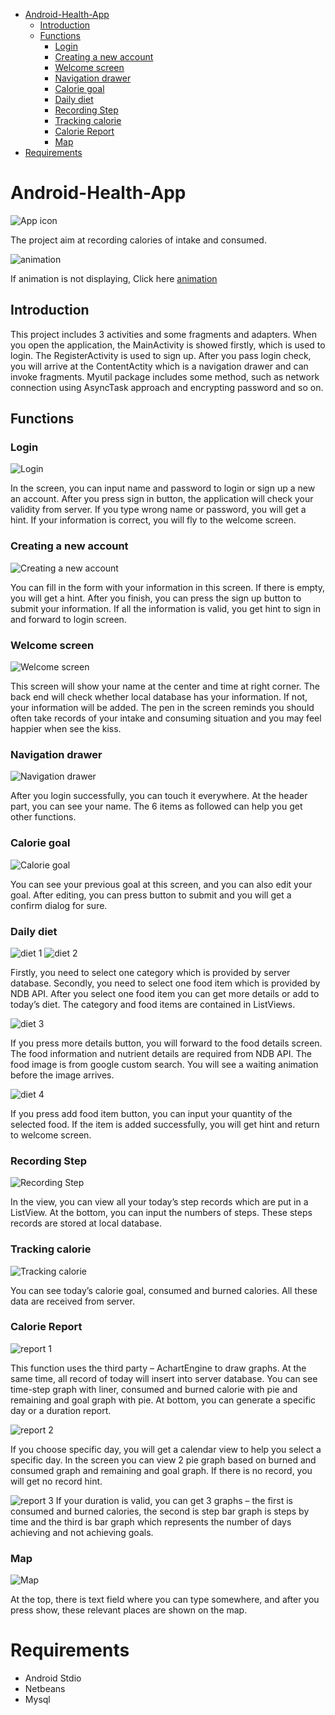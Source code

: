 
- [Android-Health-App](#android-health-app)
  - [Introduction](#introduction)
  - [Functions](#functions)
    - [Login](#login)
    - [Creating a new account](#creating-a-new-account)
    - [Welcome screen](#welcome-screen)
    - [Navigation drawer](#navigation-drawer)
    - [Calorie goal](#calorie-goal)
    - [Daily diet](#daily-diet)
    - [Recording Step](#recording-step)
    - [Tracking calorie](#tracking-calorie)
    - [Calorie Report](#calorie-report)
    - [Map](#map)
- [Requirements](#requirements)


# Android-Health-App

![App icon](http://7xilc8.com1.z0.glb.clouddn.com/health%20android/111.png)

The project aim at recording calories of intake and consumed.

![animation](http://7xilc8.com1.z0.glb.clouddn.com/animation.gif)

If animation is not displaying, Click here [animation](http://7xilc8.com1.z0.glb.clouddn.com/animation.gif)


## Introduction



This project includes 3 activities and some fragments and adapters. 
When you open the application, the MainActivity is showed firstly, which is used to login.
The RegisterActivity is used to sign up.
After you pass login check, you will arrive at the ContentActity which is a navigation drawer and can invoke fragments.
Myutil package includes some method, such as network connection using AsyncTask approach and encrypting password and so on.




## Functions 

### Login

![Login](http://7xilc8.com1.z0.glb.clouddn.com/health%20android/S60428-160617.jpg)

In the screen, you can input name and password to login or sign up a new an account.
After you press sign in button, the application will check your validity from server. If you type wrong name or password, you will get a hint. If your information is correct, you will fly to the welcome screen.

### Creating a new account

![Creating a new account](http://7xilc8.com1.z0.glb.clouddn.com/health%20android/S60428-161352.jpg)

You can fill in the form with your information in this screen.
If there is empty, you will get a hint.
After you finish, you can press the sign up button to submit your information.
If all the information is valid, you get hint to sign in and forward to login screen.

### Welcome screen

![Welcome screen](http://7xilc8.com1.z0.glb.clouddn.com/health%20android/S60428-164102.jpg)

This screen will show your name at the center and time at right corner.
The back end will check whether local database has your information. If not, your information will be added. 
The pen in the screen reminds you should often take records of your intake and consuming situation and you may feel happier when see the kiss.

### Navigation drawer

![Navigation drawer](http://7xilc8.com1.z0.glb.clouddn.com/health%20android/S60428-164105.jpg)

After you login successfully, you can touch it everywhere.
At the header part, you can see your name.
The 6 items as followed can help you get other functions.


### Calorie goal

![Calorie goal](http://7xilc8.com1.z0.glb.clouddn.com/health%20android/S60428-165635.jpg)

You can see your previous goal at this screen, and you can also edit your goal. After editing, you can press button to submit and you will get a confirm dialog for sure.

### Daily diet

![diet 1](http://7xilc8.com1.z0.glb.clouddn.com/health%20android/S60428-173524.jpg)
![diet 2](http://7xilc8.com1.z0.glb.clouddn.com/health%20android/S60428-171210.jpg)

Firstly, you need to select one category which is provided by server database. Secondly, you need to select one food item which is provided by NDB API. After you select one food item you can get more details or add to today’s diet. The category and food items are contained in ListViews.

![diet 3](http://7xilc8.com1.z0.glb.clouddn.com/health%20android/S60428-171449.jpg)

If you press more details button, you will forward to the food details screen. The food information and nutrient details are required from NDB API. The food image is from google custom search. You will see a waiting animation before the image arrives. 

![diet 4](http://7xilc8.com1.z0.glb.clouddn.com/health%20android/S60428-190356.jpg)

If you press add food item button, you can input your quantity of the selected food.
If the item is added successfully, you will get hint and return to welcome screen.

### Recording Step

![Recording Step](http://7xilc8.com1.z0.glb.clouddn.com/health%20android/S60428-192950.jpg)

In the view, you can view all your today’s step records which are put in a ListView. At the bottom, you can input the numbers of steps. These steps records are stored at local database.

### Tracking calorie

![Tracking calorie](http://7xilc8.com1.z0.glb.clouddn.com/health%20android/S60428-192950.jpg)

You can see today’s calorie goal, consumed and burned calories. All these data are received from server.

### Calorie Report

![report 1](http://7xilc8.com1.z0.glb.clouddn.com/health%20android/S60428-193500.jpg)

This function uses the third party – AchartEngine to draw graphs. At the same time, all record of today will insert into server database.
You can see time-step graph with liner, consumed and burned calorie with pie and remaining and goal graph with pie.
At bottom, you can generate a specific day or a duration report.

![report 2](http://7xilc8.com1.z0.glb.clouddn.com/health%20android/S60428-201225.jpg)

If you choose specific day, you will get a calendar view to help you select a specific day. In the screen you can view 2 pie graph based on burned and consumed graph and remaining and goal graph. If there is no record, you will get no record hint.

![report 3](http://7xilc8.com1.z0.glb.clouddn.com/health%20android/S60428-201339.jpg)
If your duration is valid, you can get 3 graphs – the first is consumed and burned calories, the second is step bar graph is steps by time and the third is bar graph which represents the number of days achieving and not achieving goals. 

### Map

![Map](http://7xilc8.com1.z0.glb.clouddn.com/health%20android/S60428-202210.jpg)

At the top, there is text field where you can type somewhere, and after you press show, these relevant places are shown on the map.

# Requirements

- Android Stdio
- Netbeans
- Mysql



